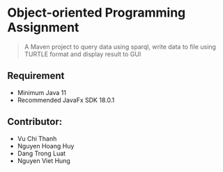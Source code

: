 # Object-oriented Programming Assignment
> A Maven project to query data using sparql, write data to file using TURTLE format and display result to GUI

## Requirement
- Minimum Java 11
- Recommended JavaFx SDK 18.0.1

## Contributor:
- Vu Chi Thanh
- Nguyen Hoang Huy
- Dang Trong Luat
- Nguyen Viet Hung

